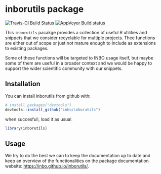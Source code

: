 # inborutils package

[![Travis-CI Build Status](https://travis-ci.org/inbo/inborutils.svg?branch=master)](https://travis-ci.org/inbo/inborutils) [![AppVeyor Build status](https://ci.appveyor.com/api/projects/status/69u29qd7n8aeuasf?svg=true)](https://ci.appveyor.com/project/stijnvanhoey/inborutils)

This `inborutils` pacakge provides a collection of useful R utilities and snippets that we consider recyclable for multiple projects. Thee functions are either out of scope or just not mature enough to include as extensions to existing packages. 

Some of these functions will be targeted to INBO usage itself, but maybe some of them are useful in a broader context and we would be happy to support the wider scientific community with our snippets. 

## Installation

You can install inborutils from github with:

```r
# install.packages("devtools")
devtools::install_github("inbo/inborutils")
```

when succesfull, load it as usual:

```r
library(inborutils)
```

## Usage

We try to do the best we can to keep the documentation up to date and keep an overview of the functionalities on the package documentation website: https://inbo.github.io/inborutils/. 

